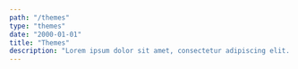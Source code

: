 ```yaml
---
path: "/themes"
type: "themes"
date: "2000-01-01"
title: "Themes"
description: "Lorem ipsum dolor sit amet, consectetur adipiscing elit. Nunc tempus laoreet leo sit amet iaculis."
---
```

